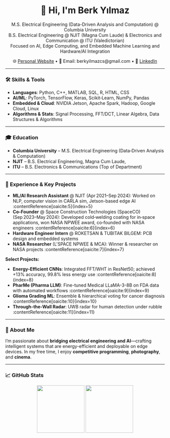 <h1 align="center">👋 Hi, I'm Berk Yılmaz</h1>

<p align="center">
      M.S. Electrical Engineering (Data-Driven Analysis and Computation) @ Columbia University <br>
      B.S. Electrical Engineering @ NJIT (Magna Cum Laude) & Electronics and Communication @ ITU (Valedictorian) <br>
      Focused on AI, Edge Computing, and Embedded Machine Learning and Hardware/AI Integration
</p>

<p align="center">
  🌐 <a href="https://berkyilmaz.info">Personal Website</a> • 📧 Email: berkyilmazcs@gmail.com • 💼 <a href="https://linkedin.com/in/berkyy">LinkedIn</a>
</p>

---

### 🛠️ Skills & Tools
- **Languages**: Python, C++, MATLAB, SQL, R, HTML, CSS
- **AI/ML**: PyTorch, TensorFlow, Keras, Scikit‑Learn, NumPy, Pandas
- **Embedded & Cloud**: NVIDIA Jetson, Apache Spark, Hadoop, Google Cloud, Linux
- **Algorithms & Stats**: Signal Processing, FFT/DCT, Linear Algebra, Data Structures & Algorithms

---

### 🎓 Education
- **Columbia University** – M.S. Electrical Engineering (Data‑Driven Analysis & Computation) 
- **NJIT** – B.S. Electrical Engineering, Magna Cum Laude,
- **ITU** – B.S. Electronics & Communications (Top of Department)

---

### 🚀 Experience & Key Projects
- **ML/AI Research Assistant** @ NJIT (Apr 2021–Sep 2024): Worked on NLP, computer vision in CARLA sim, Jetson-based edge AI :contentReference[oaicite:5]{index=5}  
- **Co-Founder** @ Space Construction Technologies (SpaceCO) (Sep 2023–May 2024): Developed cold‑welding coating for in‑space applications, won NASA NPWEE award, co‑founded with NASA engineers :contentReference[oaicite:6]{index=6}  
- **Hardware Engineer Intern** @ ROKETSAN & TUBITAK BILGEM: PCB design and embedded systems  
- **NASA Researcher** (L'SPACE NPWEE & MCA): Winner & researcher on NASA projects :contentReference[oaicite:7]{index=7}  

**Select Projects:**
- **Energy-Efficient CNNs**: Integrated FFT/WHT in ResNet50; achieved +13% accuracy, 99.8% less energy use :contentReference[oaicite:8]{index=8}  
- **PharMe (Pharma LLM)**: Fine-tuned Medical LLaMA-3-8B on FDA data with automated workflows :contentReference[oaicite:9]{index=9}  
- **Glioma Grading ML**: Ensemble & hierarchical voting for cancer diagnosis :contentReference[oaicite:10]{index=10}  
- **Through-the-Wall Radar**: UWB radar for human detection under rubble :contentReference[oaicite:11]{index=11}  

---

### 💭 About Me
I’m passionate about **bridging electrical engineering and AI**—crafting intelligent systems that are energy-efficient and deployable on edge devices. In my free time, I enjoy **competitive programming**, **photography**, and **cinema**.

---

### 📈 GitHub Stats
<p align="center">
  <img src="https://github-readme-stats.vercel.app/api?username=beerkyy&show_icons=true&theme=github_dark" height="150" />
  <img src="https://github-readme-stats.vercel.app/api/top-langs/?username=beerkyy&layout=compact&theme=github_dark" height="150" />
</p>

